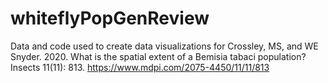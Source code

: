 # whiteflyPopGenReview
Data and code used to create data visualizations for Crossley, MS, and WE Snyder. 2020. What is the spatial extent of a Bemisia tabaci population? Insects 11(11): 813.
https://www.mdpi.com/2075-4450/11/11/813
